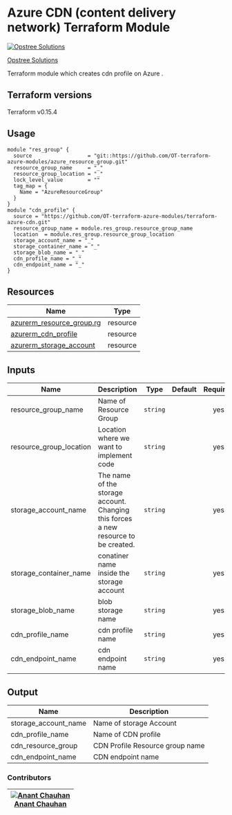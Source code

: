Azure CDN (content delivery network) Terraform Module
=====================================

[![Opstree Solutions][opstree_avatar]][opstree_homepage]

[Opstree Solutions][opstree_homepage]

  [opstree_homepage]: https://opstree.github.io/
  [opstree_avatar]: https://img.cloudposse.com/150x150/https://github.com/opstree.png

Terraform module which creates cdn profile on Azure .

Terraform versions
------------------
Terraform v0.15.4


Usage
------

```hcl
module "res_group" {
  source                  = "git::https://github.com/OT-terraform-azure-modules/azure_resource_group.git"
  resource_group_name     = "_"
  resource_group_location = "_"
  lock_level_value        = ""
  tag_map = {
    Name = "AzureResourceGroup"
  }
}
module "cdn_profile" {
  source = "https://github.com/OT-terraform-azure-modules/terraform-azure-cdn.git"
  resource_group_name = module.res_group.resource_group_name
  location  = module.res_group.resource_group_location
  storage_account_name = "_"
  storage_container_name = "_"
  storage_blob_name = "_"
  cdn_profile_name = "_"
  cdn_endpoint_name = "_"
}
```

Resources
------
| Name | Type |
|------|------|
| [azurerm_resource_group.rg](https://registry.terraform.io/providers/hashicorp/azurerm/latest/docs/resources/resource_group) | resource |
| [azurerm_cdn_profile](https://registry.terraform.io/providers/hashicorp/azurerm/latest/docs/resources/cdn_profile) | resource |
| [azurerm_storage_account](https://registry.terraform.io/providers/hashicorp/azurerm/latest/docs/resources/storage_account) | resource |


Inputs
------
| Name | Description | Type | Default | Required |
|------|-------------|------|---------|:--------:|
| resource_group_name | Name of Resource Group | `string` |  | yes |
| resource_group_location | Location where we want to implement code | `string` |  | yes |
| storage_account_name | The name of the storage account. Changing this forces a new resource to be created. | `string` | | yes |
| storage_container_name | conatiner name inside the storage account | `string` | | yes |
| storage_blob_name | blob storage name | `string` | | yes |
| cdn_profile_name | cdn profile name | `string` | | yes |
| cdn_endpoint_name | cdn endpoint name | `string` | | yes |


Output
------
| Name | Description |
|------|-------------|  
| storage_account_name | Name of storage Account |
| cdn_profile_name | Name of CDN profile |
| cdn_resource_group | CDN Profile Resource group name |
| cdn_endpoint_name | CDN endpoint name |


### Contributors

|  [![Anant Chauhan][Anant_avatar]][Anant_homepage]<br/>[Anant Chauhan][Anant_homepage] |
|---|

  [anant_homepage]: https://gitlab.com/anant.chauhan1
  [anant_avatar]: https://gitlab.com/uploads/-/system/user/avatar/9372704/avatar.png?width=400